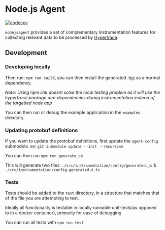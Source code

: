 # Node.js Agent
[![codecov](https://codecov.io/gh/hypertrace/nodejsagent/branch/main/graph/badge.svg?token=Y4ZH7D6LE3)](https://codecov.io/gh/hypertrace/nodejsagent)

`nodejsagent` provides a set of complementary instrumentation features for collecting relevant data to be processed by [Hypertrace](https://hypertrace.org).


## Development

### Developing locally
Then run: `npm run build`, you can then install the generated .tgz as a normal dependency.

_Note: Using npm link doesnt solve the local testing problem as it will use the hypertrace package dev-dependencies during instrumentation instead of the targetted node app_

You can then run or debug the example application in the `examples` directory. 

### Updating protobuf definitions
If you want to update the protobuf definitions, first update the `agent-config` submodule.
ex: `git submodule update --init --recursive`

You can then run `npm run generate_pb`

This will generate two files: `./src/instrumentation/config/generated.js` & `./src/instrumentation/config.generated.d.ts`

### Tests
Tests should be added to the `test` directory, in a structure that matches that of the file you are attempting to test.

Ideally all functionality is testable in locally runnable unit-tests(as opposed to in a docker container), primarily for ease of debugging.

You can run all tests with `npm run test`
